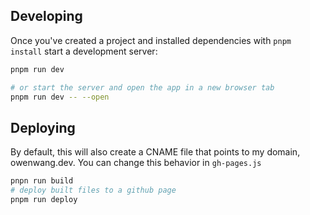 ## Developing

Once you've created a project and installed dependencies with `pnpm install` start a development server:

```bash
pnpm run dev

# or start the server and open the app in a new browser tab
pnpm run dev -- --open
```

## Deploying

By default, this will also create a CNAME file that points to my domain, owenwang.dev. You can change this behavior in `gh-pages.js`

```bash
pnpn run build
# deploy built files to a github page
pnpm run deploy
```
